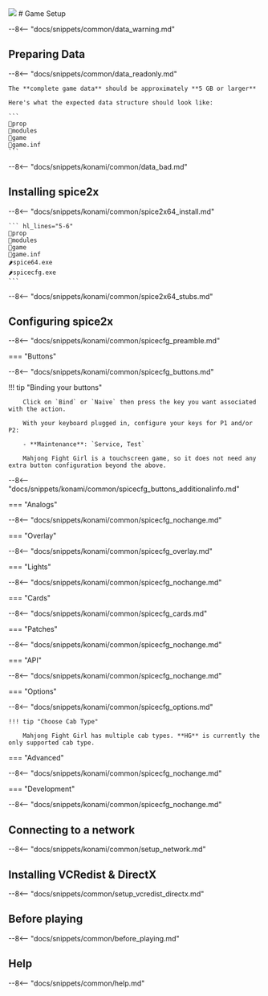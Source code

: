 <img class="header-logo" src="/img/konami/mfg/logo.webp">
# Game Setup

--8<-- "docs/snippets/common/data_warning.md"

## Preparing Data

--8<-- "docs/snippets/common/data_readonly.md"

    The **complete game data** should be approximately **5 GB or larger**

    Here's what the expected data structure should look like: 

    ```
    📂prop
    📂modules
    📂game
    📄game.inf
    ```

--8<-- "docs/snippets/konami/common/data_bad.md"

## Installing spice2x

--8<-- "docs/snippets/konami/common/spice2x64_install.md"
    
    ``` hl_lines="5-6"
    📂prop
    📂modules
    📂game
    📄game.inf
    🌶️spice64.exe
    🌶️spicecfg.exe
    ```

--8<-- "docs/snippets/konami/common/spice2x64_stubs.md"

## Configuring spice2x

--8<-- "docs/snippets/konami/common/spicecfg_preamble.md"

=== "Buttons"

--8<-- "docs/snippets/konami/common/spicecfg_buttons.md"

!!! tip "Binding your buttons" 

        Click on `Bind` or `Naive` then press the key you want associated with the action.

        With your keyboard plugged in, configure your keys for P1 and/or P2:  

        - **Maintenance**: `Service, Test`

        Mahjong Fight Girl is a touchscreen game, so it does not need any extra button configuration beyond the above.

--8<-- "docs/snippets/konami/common/spicecfg_buttons_additionalinfo.md"
  
=== "Analogs"

--8<-- "docs/snippets/konami/common/spicecfg_nochange.md"

=== "Overlay"

--8<-- "docs/snippets/konami/common/spicecfg_overlay.md"

=== "Lights"

--8<-- "docs/snippets/konami/common/spicecfg_nochange.md"

=== "Cards"

--8<-- "docs/snippets/konami/common/spicecfg_cards.md"

=== "Patches"

--8<-- "docs/snippets/konami/common/spicecfg_nochange.md"

=== "API"

--8<-- "docs/snippets/konami/common/spicecfg_nochange.md"

=== "Options"

--8<-- "docs/snippets/konami/common/spicecfg_options.md"

    !!! tip "Choose Cab Type"
        
        Mahjong Fight Girl has multiple cab types. **HG** is currently the only supported cab type.

=== "Advanced"

--8<-- "docs/snippets/konami/common/spicecfg_nochange.md"

=== "Development"

--8<-- "docs/snippets/konami/common/spicecfg_nochange.md"

## Connecting to a network

--8<-- "docs/snippets/konami/common/setup_network.md"

## Installing VCRedist & DirectX

--8<-- "docs/snippets/common/setup_vcredist_directx.md"

## Before playing

--8<-- "docs/snippets/common/before_playing.md"

## Help

--8<-- "docs/snippets/common/help.md"

